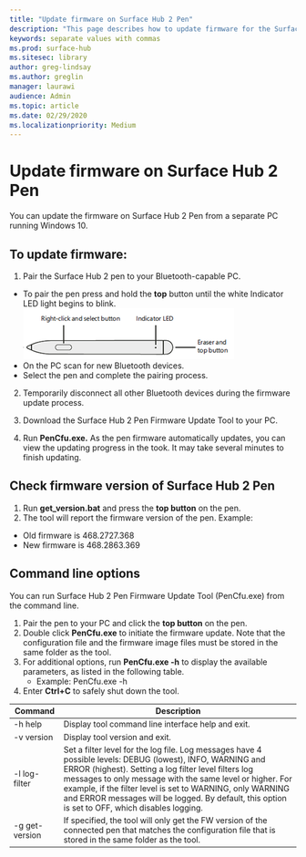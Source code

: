 ```yaml
---
title: "Update firmware on Surface Hub 2 Pen"
description: "This page describes how to update firmware for the Surface Hub 2 Pen."
keywords: separate values with commas
ms.prod: surface-hub
ms.sitesec: library
author: greg-lindsay
ms.author: greglin
manager: laurawi
audience: Admin
ms.topic: article
ms.date: 02/29/2020
ms.localizationpriority: Medium
---
```


# Update firmware on Surface Hub 2 Pen
You can update the firmware on Surface Hub 2 Pen from a separate PC running Windows 10.

## To update firmware:

1. Pair the Surface Hub 2 pen to your Bluetooth-capable PC.

- To pair the pen press and hold the **top** button until the white Indicator LED light begins to blink. <br>
![Surface Hub 2 Pen](images/sh2-pen-1.png) <br>
- On the PC scan for new Bluetooth devices.
- Select the pen and complete the pairing process.
2. Temporarily disconnect all other Bluetooth devices during the firmware update process.

3. Download the Surface Hub 2 Pen Firmware Update Tool to your PC.
4. Run **PenCfu.exe.** As the pen firmware automatically updates, you can view the updating progress in the took. It may take several minutes to finish updating.

## Check firmware version of Surface Hub 2 Pen

1. Run **get_version.bat** and press the **top button** on the pen.
2. The tool will report the firmware version of the pen. Example:
- Old firmware is 468.2727.368
- New firmware is 468.2863.369

## Command line options
You can run Surface Hub 2 Pen Firmware Update Tool (PenCfu.exe) from the command line.


1. Pair the pen to your PC and click the **top button** on the pen.
2. Double click **PenCfu.exe** to initiate the firmware update. Note that the configuration file and the firmware image files must be stored in the same folder as the tool.
3. For additional options, run **PenCfu.exe -h** to display the available parameters, as listed in the following table.  
    - Example: PenCfu.exe -h
4. Enter **Ctrl+C** to safely shut down the tool.

 

| **Command**    | **Description**                                                                                                                                                                                                                                                                                                                                                                                |
| -------------- | ---------------------------------------------------------------------------------------------------------------------------------------------------------------------------------------------------------------------------------------------------------------------------------------------------------------------------------------------------------------------------------------------- |
| -h help        | Display tool command line interface help and exit.                                                                                                                                                                                                                                                                                                                                             |
| -v version     | Display tool version and exit.                                                                                                                                                                                                                                                                                                                                                                 |
| -l log-filter  | Set a filter level for the log file. Log messages have 4 possible levels: DEBUG (lowest), INFO, WARNING and ERROR (highest). Setting a log filter level filters log messages to only message with the same level or higher. For example, if the filter level is set to WARNING, only WARNING and ERROR messages will be logged. By default, this option is set to OFF, which disables logging. |
| -g get-version | If specified, the tool will only get the FW version of the connected pen that matches the configuration file that is stored in the same folder as the tool.                                                                                                                                                                                                                                    |

 
 

